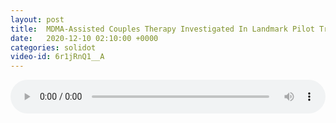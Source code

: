 ```yaml
---
layout: post
title:  MDMA-Assisted Couples Therapy Investigated In Landmark Pilot Trial
date:   2020-12-10 02:10:00 +0000
categories: solidot
video-id: 6r1jRnQ1__A
---
```


<audio src="/assets/c875841cbeeb94776a5e2fb12d412193.mp3" style="width: 100%;" controls></audio>


